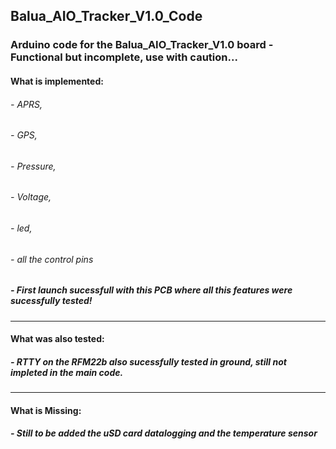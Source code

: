 ## Balua_AIO_Tracker_V1.0_Code

### Arduino code for the Balua_AIO_Tracker_V1.0 board - Functional but incomplete, use with caution...

#### What is implemented:

###### - APRS, 
###### - GPS,    
###### - Pressure,
###### - Voltage,
###### - led, 
###### - all the control pins 

##### - First launch sucessfull with this PCB where all this features were sucessfully tested!
____________________________________

#### What was also tested:

##### - RTTY on the RFM22b also sucessfully tested in ground, still not impleted in the main code.
____________________________________

#### What is Missing:

##### - Still to be added the uSD card datalogging and the temperature sensor


